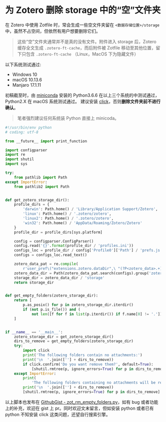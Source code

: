 # 为 Zotero 删除 storage 中的“空”文件夹

在 Zotero 中使用 Zotfile 时，常会生成一些空文件夹留在 `<数据存储位置>/storage` 中，虽然不占空间，但依然有用户想要删除它们。

> 这些“空”文件夹通常并不是真的没有文件。附件进入 storage 后，Zotero 缓存全文生成 `.zotero-ft-cache`，而后附件被 Zotfile 移动至其他位置，留下只包含 `.zotero-ft-cache` （Linux，MacOS 下为隐藏文件）

以下系统测试通过:

  - Windows 10
  - macOS 10.13.6
  - Manjaro 17.1.11

初稿截至时，由 [miniconda](https://conda.io/miniconda.html) 安装的 Python3.6.6 在以上三个系统的中测试通过，Python2.X 在 macOS 系统测试通过。
建议安装 [click](http://click.pocoo.org/5/)，否则**删除文件夹前不进行确认**。

> 笔者强烈建议任何系统装 Python 直接上 minicoda。

```python
#!/usr/bin/env python
# coding: utf-8

from __future__ import print_function

import configparser
import re
import shutil
import sys

try:
    from pathlib import Path
except ImportError:
    from pathlib2 import Path


def get_zotero_storage_dir():
    profile_dirs = {
        'darwin': Path.home() / 'Library/Application Support/Zotero',
        'linux': Path.home() / '.zotero/zotero',
        'linux2': Path.home() / '.zotero/zotero',
        'win32': Path.home() / 'AppData/Roaming/Zotero/Zotero'
    }
    profile_dir = profile_dirs[sys.platform]

    config = configparser.ConfigParser()
    config.read('{}'.format(profile_dir / 'profiles.ini'))
    configs_loc = profile_dir / config['Profile0']['Path'] / 'prefs.js'
    configs = configs_loc.read_text()

    zotero_data_pat = re.compile(
        r'user_pref\("extensions.zotero.dataDir",\ "(?P<zotero_data>.+)"\);')
    zotero_data_dir = Path(zotero_data_pat.search(configs).group('zotero_data'))
    storage_dir = zotero_data_dir / 'storage'
    return storage_dir


def get_empty_folders(zotero_storage_dir):
    return [
        p.as_posix() for p in zotero_storage_dir.iterdir()
        if (not p.is_file()) and (
            not len([f for f in list(p.iterdir()) if f.name[0] != '.']))
    ]


if __name__ == '__main__':
    zotero_storage_dir = get_zotero_storage_dir()
    dirs_to_remove = get_empty_folders(zotero_storage_dir)
    try:
        import click
        print('The following folders contain no attachments:')
        print('\n  '.join([''] + dirs_to_remove))
        if click.confirm('Do you want remove them?', default=True):
            [shutil.rmtree(p, ignore_errors=True) for p in dirs_to_remove]
    except ImportError:
        print(
            'The following folders containing no attachments will be removed:')
        print('\n  '.join([''] + dirs_to_remove))
        [shutil.rmtree(p, ignore_errors=True) for p in dirs_to_remove]
```

以上脚本也发布在 [GithubGist - zot_rm_empty_folders.py](https://gist.github.com/specter119/0ec043c03d0d8cbe02e83842ee7b2766)，如有 bug 或者功能上的补充，欢迎在 gist 上 pr。同时欢迎文末留言，但如安装 python 或者已有 python 不知安装 click 这类问题，还望自行搜索引擎。

